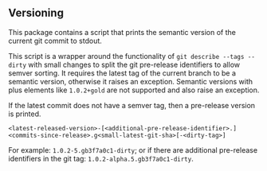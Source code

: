 ## Versioning

This package contains a script that prints the semantic version of the current git commit to stdout.

This script is a wrapper around the functionality of `git describe --tags --dirty` with small changes to split the git pre-release identifiers to allow
semver sorting.
It requires the latest tag of the current branch to be a semantic version, otherwise it raises an exception.
Semantic versions with plus elements like `1.0.2+gold` are not supported and also raise an exception.

If the latest commit does not have a semver tag, then a pre-release version is printed.

`<latest-released-version>-[<additional-pre-release-identifier>.]<commits-since-release>.g<small-latest-git-sha>[-<dirty-tag>]`

For example: `1.0.2-5.gb3f7a0c1-dirty`; or if there are additional pre-release identifiers in the git tag: `1.0.2-alpha.5.gb3f7a0c1-dirty`.
